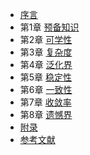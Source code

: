 - [序言](catalog.md)
- 第1章 [预备知识](chapter1.md)
- 第2章 [可学性](chapter2.md)
- 第3章 [复杂度](chapter3.md)
- 第4章 [泛化界](chapter4.md)
- 第5章 [稳定性](chapter5.md)
- 第6章 [一致性](chapter6.md)
- 第7章 [收敛率](chapter7.md)
- 第8章 [遗憾界](chapter8.md) 
- [附录](appendix.md)
- [参考文献](reference.md) 
